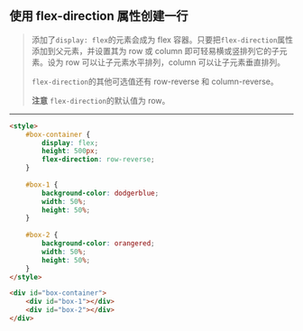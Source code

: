 ## 使用 flex-direction 属性创建一行

> 添加了`display: flex`的元素会成为 flex 容器。只要把`flex-direction`属性添加到父元素，并设置其为 row 或 column 即可轻易横或竖排列它的子元素。设为 row 可以让子元素水平排列，column 可以让子元素垂直排列。
>
> `flex-direction`的其他可选值还有 row-reverse 和 column-reverse。
>
> **注意**
> `flex-direction`的默认值为 row。

------

```html
<style>
	#box-container {
		display: flex;
		height: 500px;
		flex-direction: row-reverse;
	}
	
	#box-1 {
		background-color: dodgerblue;
		width: 50%;
		height: 50%;
	}
	
	#box-2 {
		background-color: orangered;
		width: 50%;
		height: 50%;
	}
</style>

<div id="box-container">
	<div id="box-1"></div>
	<div id="box-2"></div>
</div>
```

